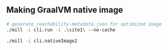 

## Making GraalVM native image

```bash
# generate reachability-metadata.json for optimized image
./mill -i cli.run -i .\site1\ --no-cache

./mill -i cli.nativeImage2
```
